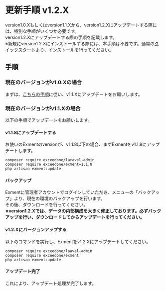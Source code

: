 # 更新手順 v1.2.X
version1.0.Xもしくはversion1.1.Xから、version1.2.Xにアップデートする際には、特別な手順がいくつか必要です。  
version1.2.Xにアップデートする際の手順を記載します。  
※新規にversion1.2.Xにインストールする際には、本手順は不要です。通常の[クイックスタート](/ja/quickstart)より、インストールを行ってください。  

## 手順
### 現在のバージョンがv1.0.Xの場合
まずは、[こちらの手順](/ja/update/v1_1)に従い、v1.1.Xにアップデートをお願いします。

### 現在のバージョンがv1.1.Xの場合
以下の手順でアップデートをお願いします。

#### v1.1.8にアップデートする
お使いのExmentのversionが、v1.1.8以下の場合、まずExmentをv1.1.8にアップデートします。  

~~~
composer require exceedone/laravel-admin
composer require exceedone/exment=1.1.8
php artisan exment:update
~~~


#### バックアップ
Exmentに管理者アカウントでログインしていただき、メニューの「バックアップ」より、現在の環境のバックアップを行います。  
その後、ダウンロードを行ってください。  
**※version1.2.Xでは、データの内部構成を大きく修正しております。必ずバックアップを行い、ダウンロードしてからアップデートを行ってください。**


#### v1.2.Xにバージョンアップする
以下のコマンドを実行し、Exmentをv1.2.Xにアップデートしてください。

~~~
composer require exceedone/laavel-admin
composer require exceedone/exment
php artisan exment:update
~~~

#### アップデート完了
これにより、アップデート処理が完了します。  